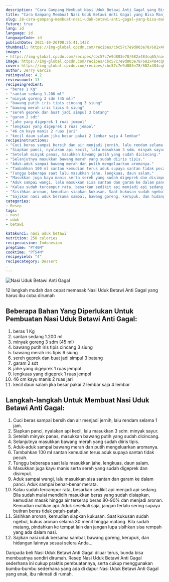 ```yaml
---
description: "Cara Gampang Membuat Nasi Uduk Betawi Anti Gagal yang Bisa Manjain Lidah"
title: "Cara Gampang Membuat Nasi Uduk Betawi Anti Gagal yang Bisa Manjain Lidah"
slug: 28-cara-gampang-membuat-nasi-uduk-betawi-anti-gagal-yang-bisa-manjain-lidah
future: true
lang: id
language: id
languageCode: id
publishDate: 2021-10-26T08:25:41.143Z 
thumbnail: https://img-global.cpcdn.com/recipes/cbc57c7e9d803e78/682x484cq65/nasi-uduk-betawi-anti-gagal-foto-resep-utama.png
images:
- https://img-global.cpcdn.com/recipes/cbc57c7e9d803e78/682x484cq65/nasi-uduk-betawi-anti-gagal-foto-resep-utama.png
image: https://img-global.cpcdn.com/recipes/cbc57c7e9d803e78/682x484cq65/nasi-uduk-betawi-anti-gagal-foto-resep-utama.png
cover: https://img-global.cpcdn.com/recipes/cbc57c7e9d803e78/682x484cq65/nasi-uduk-betawi-anti-gagal-foto-resep-utama.png
author: Jerry Garcia
ratingvalue: 4.2
reviewcount: 13
recipeingredient:
- "beras 1 Kg"
- "santan sedang 1.200 ml"
- "minyak goreng 3 sdm (45 ml)"
- "bawang putih iris tipis cincang 3 siung"
- "bawang merah iris tipis 6 siung"
- "sereh geprek dan buat jadi simpul 3 batang"
- "garam 2 sdt"
- "jahe yang digeprek 1 ruas jempol"
- "lengkuas yang digeprek 1 ruas jempol"
- "46 cm kayu manis 2 ruas jari"
- "kecil daun salam jika besar pakai 2 lembar saja 4 lembar"
recipeinstructions:
- "Cuci beras sampai bersih dan air menjadi jernih, lalu rendam selama 1 jam."
- "Siapkan panci, nyalakan api kecil, lalu masukkan 3 sdm. minyak sayur."
- "Setelah minyak panas, masukkan bawang putih yang sudah dicincang."
- "Selanjutnya masukkan bawang merah yang sudah diiris tipis."
- "Aduk-aduk sampai bawang merah dan putih mengeluarkan aromanya."
- "Tambahkan 100 ml santan kemudian terus aduk supaya santan tidak pecah."
- "Tunggu beberapa saat lalu masukkan jahe, lengkuas, daun salam."
- "Masukkan juga kayu manis serta sereh yang sudah digeprek dan disimpul."
- "Aduk sampai wangi, lalu masukkan sisa santan dan garam ke dalam panci. Aduk sampai benar-benar merata."
- "Kalau sudah tercampur rata, besarkan sedikit api menjadi api sedang. Bila sudah mulai mendidih masukkan beras yang sudah disiapkan, kemudian masak hingga air terserap beras 80-90% dan menjadi aronan. Kemudian matikan api. Aduk sesekali saja, jangan terlalu sering supaya butiran beras tidak patah-patah."
- "Sisihkan aronan, kemudian siapkan kukusan. Saat kukusan sudah ngebul, kukus aronan selama 30 menit hingga matang. Bila sudah matang, pindahkan ke tempat lain dan jangan lupa sisihkan sisa rempah yang ada dalam nasi."
- "Sajikan nasi uduk bersama sambal, bawang goreng, kerupuk, dan hidangan lainnya sesuai selera Anda..."
categories:
- Resep
tags:
- nasi
- uduk
- betawi

katakunci: nasi uduk betawi 
nutrition: 258 calories
recipecuisine: Indonesian
preptime: "PT40M"
cooktime: "PT54M"
recipeyield: "4"
recipecategory: Dessert
. 
---
```



![Nasi Uduk Betawi Anti Gagal](https://img-global.cpcdn.com/recipes/cbc57c7e9d803e78/682x484cq65/nasi-uduk-betawi-anti-gagal-foto-resep-utama.png)

12 langkah mudah dan cepat memasak  Nasi Uduk Betawi Anti Gagal yang harus ibu coba dirumah

<!--inarticleads1-->

## Beberapa Bahan Yang Diperlukan Untuk Pembuatan Nasi Uduk Betawi Anti Gagal:

1. beras 1 Kg
1. santan sedang 1.200 ml
1. minyak goreng 3 sdm (45 ml)
1. bawang putih iris tipis cincang 3 siung
1. bawang merah iris tipis 6 siung
1. sereh geprek dan buat jadi simpul 3 batang
1. garam 2 sdt
1. jahe yang digeprek 1 ruas jempol
1. lengkuas yang digeprek 1 ruas jempol
1. 46 cm kayu manis 2 ruas jari
1. kecil daun salam jika besar pakai 2 lembar saja 4 lembar



<!--inarticleads2-->

## Langkah-langkah Untuk Membuat Nasi Uduk Betawi Anti Gagal:

1. Cuci beras sampai bersih dan air menjadi jernih, lalu rendam selama 1 jam.
1. Siapkan panci, nyalakan api kecil, lalu masukkan 3 sdm. minyak sayur.
1. Setelah minyak panas, masukkan bawang putih yang sudah dicincang.
1. Selanjutnya masukkan bawang merah yang sudah diiris tipis.
1. Aduk-aduk sampai bawang merah dan putih mengeluarkan aromanya.
1. Tambahkan 100 ml santan kemudian terus aduk supaya santan tidak pecah.
1. Tunggu beberapa saat lalu masukkan jahe, lengkuas, daun salam.
1. Masukkan juga kayu manis serta sereh yang sudah digeprek dan disimpul.
1. Aduk sampai wangi, lalu masukkan sisa santan dan garam ke dalam panci. Aduk sampai benar-benar merata.
1. Kalau sudah tercampur rata, besarkan sedikit api menjadi api sedang. Bila sudah mulai mendidih masukkan beras yang sudah disiapkan, kemudian masak hingga air terserap beras 80-90% dan menjadi aronan. Kemudian matikan api. Aduk sesekali saja, jangan terlalu sering supaya butiran beras tidak patah-patah.
1. Sisihkan aronan, kemudian siapkan kukusan. Saat kukusan sudah ngebul, kukus aronan selama 30 menit hingga matang. Bila sudah matang, pindahkan ke tempat lain dan jangan lupa sisihkan sisa rempah yang ada dalam nasi.
1. Sajikan nasi uduk bersama sambal, bawang goreng, kerupuk, dan hidangan lainnya sesuai selera Anda...




Daripada   beli  Nasi Uduk Betawi Anti Gagal  diluar terus, bunda  bisa membuatnya sendiri dirumah. Resep  Nasi Uduk Betawi Anti Gagal  sederhana ini cukup praktis pembuatannya, serta cukup menggunakan bumbu-bumbu sederhana yang ada di dapur  Nasi Uduk Betawi Anti Gagal  yang enak, ibu nikmati di rumah.
